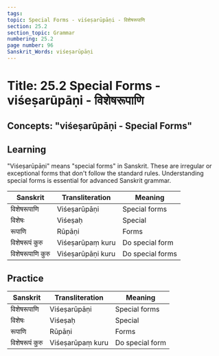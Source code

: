 ```yaml
---
tags:
topic: Special Forms - viśeṣarūpāṇi - विशेषरूपाणि
section: 25.2
section_topic: Grammar
numbering: 25.2
page number: 96
Sanskrit_Words: viśeṣarūpāṇi
---
```

# Title: 25.2 Special Forms - viśeṣarūpāṇi - विशेषरूपाणि
## Concepts: "viśeṣarūpāṇi - Special Forms"

## Learning
"Viśeṣarūpāṇi" means "special forms" in Sanskrit. These are irregular or exceptional forms that don't follow the standard rules. Understanding special forms is essential for advanced Sanskrit grammar.

| Sanskrit           | Transliteration      | Meaning                          |
| ------------------ | -------------------- | -------------------------------- |
| विशेषरूपाणि       | Viśeṣarūpāṇi         | Special forms                    |
| विशेषः             | Viśeṣaḥ              | Special                          |
| रूपाणि             | Rūpāṇi               | Forms                            |
| विशेषरूपं कुरु     | Viśeṣarūpaṃ kuru     | Do special form                  |
| विशेषरूपाणि कुरु  | Viśeṣarūpāṇi kuru    | Do special forms                 |

## Practice
| Sanskrit           | Transliteration      | Meaning                          |
| ------------------ | -------------------- | -------------------------------- |
| विशेषरूपाणि       | Viśeṣarūpāṇi         | Special forms                    |
| विशेषः             | Viśeṣaḥ              | Special                          |
| रूपाणि             | Rūpāṇi               | Forms                            |
| विशेषरूपं कुरु     | Viśeṣarūpaṃ kuru     | Do special form                  |
